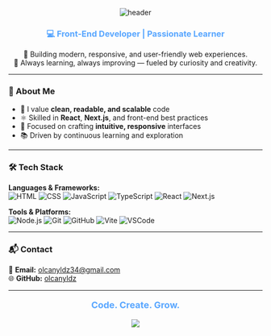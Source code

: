 <!-- Banner -->
<p align="center">
  <img src="https://capsule-render.vercel.app/api?type=waving&color=0:141E30,100:243B55&height=180&section=header&text=Hi%2C%20I'm%20Oğulcan%20👋&fontSize=36&fontColor=ffffff&fontAlignY=35" alt="header"/>
</p>

<h3 align="center" style="color:#58A6FF;">💻 Front-End Developer | Passionate Learner</h3>

<p align="center">
  🚀 Building modern, responsive, and user-friendly web experiences.<br/>
  🌱 Always learning, always improving — fueled by curiosity and creativity.
</p>

---

### 🧠 About Me  

- 🎯 I value **clean, readable, and scalable** code  
- ⚛️ Skilled in **React**, **Next.js**, and front-end best practices  
- 🎨 Focused on crafting **intuitive, responsive** interfaces  
- 📚 Driven by continuous learning and exploration  

---

### 🛠️ Tech Stack  

**Languages & Frameworks:**  
![HTML](https://img.shields.io/badge/HTML5-FF5733?style=for-the-badge&logo=html5&logoColor=white)
![CSS](https://img.shields.io/badge/CSS3-264DE4?style=for-the-badge&logo=css3&logoColor=white)
![JavaScript](https://img.shields.io/badge/JavaScript-F7DF1E?style=for-the-badge&logo=javascript&logoColor=000)
![TypeScript](https://img.shields.io/badge/TypeScript-007ACC?style=for-the-badge&logo=typescript&logoColor=white)
![React](https://img.shields.io/badge/React-20232A?style=for-the-badge&logo=react&logoColor=61DAFB)
![Next.js](https://img.shields.io/badge/Next.js-000000?style=for-the-badge&logo=nextdotjs&logoColor=white)

**Tools & Platforms:**  
![Node.js](https://img.shields.io/badge/Node.js-3C873A?style=for-the-badge&logo=node.js&logoColor=white)
![Git](https://img.shields.io/badge/Git-F1502F?style=for-the-badge&logo=git&logoColor=white)
![GitHub](https://img.shields.io/badge/GitHub-0D1117?style=for-the-badge&logo=github&logoColor=white)
![Vite](https://img.shields.io/badge/Vite-646CFF?style=for-the-badge&logo=vite&logoColor=white)
![VSCode](https://img.shields.io/badge/VSCode-007ACC?style=for-the-badge&logo=visual-studio-code&logoColor=white)

---

### 📬 Contact  

📧 **Email:** [olcanyldz34@gmail.com](mailto:olcanyldz34@gmail.com)  
🌐 **GitHub:** [olcanyldz](https://github.com/olcanyldz)

---

<p align="center" style="color:#58A6FF; font-size:18px;">
  <b>Code. Create. Grow.</b>
</p>

<p align="center">
  <img src="https://capsule-render.vercel.app/api?type=waving&color=0:243B55,100:141E30&height=120&section=footer"/>
</p>

